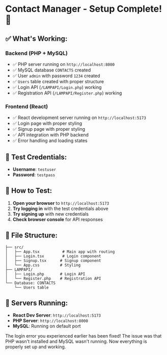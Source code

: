 # Contact Manager - Setup Complete! 🎉

## ✅ What's Working:

### **Backend (PHP + MySQL)**
- ✅ PHP server running on `http://localhost:8000`
- ✅ MySQL database `CONTACTS` created
- ✅ User `admin` with password `1234` created
- ✅ `Users` table created with proper structure
- ✅ Login API (`/LAMPAPI/Login.php`) working
- ✅ Registration API (`/LAMPAPI/Register.php`) working

### **Frontend (React)**
- ✅ React development server running on `http://localhost:5173`
- ✅ Login page with proper styling
- ✅ Signup page with proper styling
- ✅ API integration with PHP backend
- ✅ Error handling and loading states

## 🧪 Test Credentials:
- **Username**: `testuser`
- **Password**: `testpass`

## 🚀 How to Test:

1. **Open your browser** to `http://localhost:5173`
2. **Try logging in** with the test credentials above
3. **Try signing up** with new credentials
4. **Check browser console** for API responses

## 📁 File Structure:
```
├── src/
│   ├── App.tsx          # Main app with routing
│   ├── Login.tsx        # Login component
│   ├── Signup.tsx      # Signup component
│   └── App.css         # Styling
├── LAMPAPI/
│   ├── Login.php       # Login API
│   └── Register.php    # Registration API
└── Database: CONTACTS
    └── Users table
```

## 🔧 Servers Running:
- **React Dev Server**: `http://localhost:5173`
- **PHP Server**: `http://localhost:8000`
- **MySQL**: Running on default port

The login error you experienced earlier has been fixed! The issue was that PHP wasn't installed and MySQL wasn't running. Now everything is properly set up and working.
